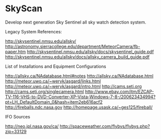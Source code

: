 # SkyScan

Develop next generation Sky Sentinel all sky watch detection system.

Legacy System References:

http://skysentinel.nmsu.edu/allsky/
http://astronomy.sierracollege.edu/department/MeteorCamera/fb-paper.htm
http://skysentinel.nmsu.edu/allsky/docs/skysentinel_guide.pdf
http://skysentinel.nmsu.edu/allsky/docs/allsky_camera_build_guide.pdf
  
List of Installations and Equipment Configurations

http://allsky.ca/NAdatabase.html#notes
http://allsky.ca/NAdatabase.html
http://meteor.uwo.ca/~weryk/asgard/links.html
http://meteor.uwo.ca/~weryk/asgard/intro.html
http://cams.seti.org
http://cams.seti.org/singlecamera.html
http://www.ebay.com/itm/EZCAP-TV-116-VHS-to-DVD-Converter-XP-Vista-Windows-7-8-/200623434994?pt=LH_DefaultDomain_0&hash=item2eb616acf2
http://fireballs.ndc.nasa.gov
http://homepage.usask.ca/~ges125/fireball/

IFO Sources

http://neo.jpl.nasa.gov/ca/
http://spaceweather.com/flybys/flybys.php?zip=33129

 





